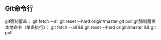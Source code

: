 ## Git命令行

git强制覆盖：
    git fetch --all
    git reset --hard origin/master
    git pull
git强制覆盖本地命令（单条执行）：
    git fetch --all && git reset --hard origin/master && git pull

